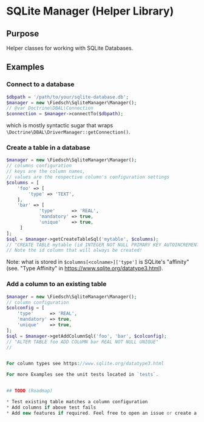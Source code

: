 # SQLite Manager (Helper Library)


## Purpose

Helper classes for working with SQLite Databases.


## Examples


### Connect to a database

```php
$dbpath = '/path/to/your/sqlite-database.db';
$manager = new \Fiedsch\SqliteManager\Manager();
// @var Doctrine\DBAL\Connection 
$connection = $manager->connectTo($dbpath);
```
which is mostly syntactic sugar that wraps `\Doctrine\DBAL\DriverManager::getConnection()`.


### Create a table in a database

```php
$manager = new \Fiedsch\SqliteManager\Manager();
// columns configuration 
// keys are the column names, 
// values are the respective column's configuration settings 
$columns = [
    'foo' => [
        'type' => 'TEXT',
    ],
    'bar' => [
            'type'      => 'REAL',
            'mandatory' => true,
            'unique'    => true,
     ]
];
$sql = $manager->getCreateTableSql('mytable', $columns);
// "CREATE TABLE mytable (id INTEGER NOT NULL PRIMARY KEY AUTOINCREMENT, foo TEXT, bar REAL NOT NULL,)"
// Note the id column that will always be created!
```

Note: what is stored in `$columns[<colname>]['type']` is SQLite's "affinity" 
(see. "Type Affinity" in https://www.sqlite.org/datatype3.html).


### Add a column to an existing table
```php
$manager = new \Fiedsch\SqliteManager\Manager();
// column configuration 
$colconfig = [
    'type'      => 'REAL',
    'mandatory' => true,
    'unique'    => true,
];
$sql = $manager->getAddColumnSql('foo', 'bar', $colconfig);
// "ALTER TABLE foo ADD COLUMN bar REAL NOT NULL UNIQUE"
// 


For column types see https://www.sqlite.org/datatype3.html

For more Examples see the unit tests located in `tests`.


## TODO (Roadmap)

* Test existing table matches a column configuration
* Add columns if above test fails
* Add new features if required. Feel free to open an issue or create a pull request.